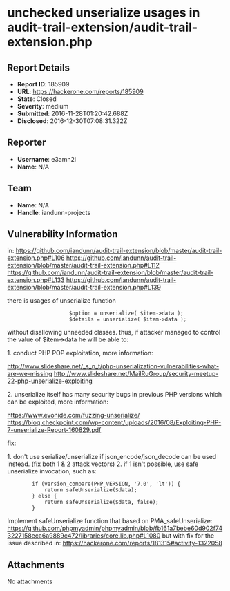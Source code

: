 # unchecked unserialize usages in audit-trail-extension/audit-trail-extension.php

## Report Details
- **Report ID**: 185909
- **URL**: https://hackerone.com/reports/185909
- **State**: Closed
- **Severity**: medium
- **Submitted**: 2016-11-28T01:20:42.688Z
- **Disclosed**: 2016-12-30T07:08:31.322Z

## Reporter
- **Username**: e3amn2l
- **Name**: N/A

## Team
- **Name**: N/A
- **Handle**: iandunn-projects

## Vulnerability Information
in:
	https://github.com/iandunn/audit-trail-extension/blob/master/audit-trail-extension.php#L106
	https://github.com/iandunn/audit-trail-extension/blob/master/audit-trail-extension.php#L112
	https://github.com/iandunn/audit-trail-extension/blob/master/audit-trail-extension.php#L133
	https://github.com/iandunn/audit-trail-extension/blob/master/audit-trail-extension.php#L139
	
there is usages of unserialize function		
```
					$option = unserialize( $item->data );
					$details = unserialize( $item->data );
```

without disallowing unneeded classes.
thus, if attacker managed to control the value of $item->data he will be able to:

1\. conduct PHP POP exploitation, more information:

http://www.slideshare.net/_s_n_t/php-unserialization-vulnerabilities-what-are-we-missing
http://www.slideshare.net/MailRuGroup/security-meetup-22-php-unserialize-exploiting

2\. unserialize itself has many security bugs in previous PHP versions which can be exploited, more information:

https://www.evonide.com/fuzzing-unserialize/
https://blog.checkpoint.com/wp-content/uploads/2016/08/Exploiting-PHP-7-unserialize-Report-160829.pdf

fix:

1\. don't use serialize/unserialize if json_encode/json_decode can be used instead. (fix both 1 & 2 attack vectors)
2\. if 1 isn't possible, use safe unserialize invocation, such as:
```
        if (version_compare(PHP_VERSION, '7.0', 'lt')) {
            return safeUnserialize($data);
        } else {
            return safeUnserialize($data, false);
        }
```

Implement safeUnserialize function that based on PMA_safeUnserialize:
https://github.com/phpmyadmin/phpmyadmin/blob/fb161a7bebe60d902f743227158eca6a9889c472/libraries/core.lib.php#L1080
but with fix for the issue described in:
https://hackerone.com/reports/181315#activity-1322058

## Attachments
No attachments
